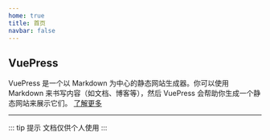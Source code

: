 ```yaml
---
home: true
title: 首页
navbar: false
---
```


## VuePress  

VuePress 是一个以 Markdown 为中心的静态网站生成器。你可以使用 Markdown 来书写内容（如文档、博客等），然后 VuePress 会帮助你生成一个静态网站来展示它们。
[了解更多](/vuepress.html)

---

::: tip 提示
文档仅供个人使用
:::
